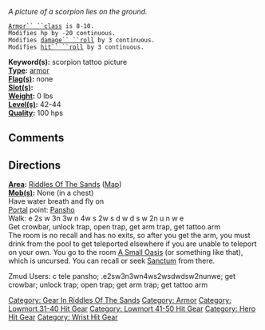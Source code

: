 *A picture of a scorpion lies on the ground.*

[`Armor`` ``class`](Armor_Class.md "wikilink")` is 8-10.`  
`Modifies hp by -20 continuous.`  
`Modifies `[`damage`` ``roll`](Damage_Roll.md "wikilink")` by 3 continuous.`  
`Modifies `[`hit`` ``roll`](Hit_Roll.md "wikilink")` by 3 continuous.`

**Keyword(s):** scorpion tattoo picture  
**[Type](:Category:_Object_Types.md "wikilink"):**
[armor](:Category:_Armor.md "wikilink")  
**[Flag(s)](:Category:_Object_Flags.md "wikilink"):** none  
**[Slot(s)](Object_Slots.md "wikilink"):** <worn on wrist>  
**[Weight](Object_Weight.md "wikilink"):** 0 lbs  
**[Level(s)](Object_Level.md "wikilink"):** 42-44  
**[Quality](Object_Quality.md "wikilink"):** 100 hps  

## Comments

## Directions

**[Area](:Category:_Areas.md "wikilink"):** [Riddles Of The
Sands](:Category:_Riddles_Of_The_Sands.md "wikilink")
([Map](Riddles_Of_The_Sands_Map.md "wikilink"))  
**[Mob(s)](:Category:_Mobs.md "wikilink"):** None (in a chest)  
Have water breath and fly on  
[Portal](Teleport.md "wikilink") point: [Pansho](Pansho "wikilink")  
Walk: e 2s w 3n 3w n 4w s 2w s d w d s w 2n u n w e  
Get crowbar, unlock trap, open trap, get arm trap, get tattoo arm  
The room is no recall and has no exits, so after you get the arm, you
must drink from the pool to get teleported elsewhere if you are unable
to teleport on your own. You go to the room [A Small
Oasis](A_Small_Oasis "wikilink") (or something like that), which is
uncursed. You can recall or seek [Sanctum](Sanctum "wikilink") from
there.

Zmud Users: c tele pansho; .e2sw3n3wn4ws2wsdwdsw2nunwe; get crowbar;
unlock trap; open trap; get arm trap; get tattoo arm

[Category: Gear In Riddles Of The
Sands](Category:_Gear_In_Riddles_Of_The_Sands "wikilink") [Category:
Armor](Category:_Armor "wikilink") [Category: Lowmort 31-40 Hit
Gear](Category:_Lowmort_31-40_Hit_Gear "wikilink") [Category: Lowmort
41-50 Hit Gear](Category:_Lowmort_41-50_Hit_Gear "wikilink") [Category:
Hero Hit Gear](Category:_Hero_Hit_Gear "wikilink") [Category: Wrist Hit
Gear](Category:_Wrist_Hit_Gear "wikilink")
